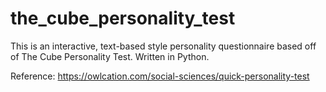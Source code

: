 # the_cube_personality_test
This is an interactive, text-based style personality questionnaire based off of The Cube Personality Test. Written in Python.

Reference:
https://owlcation.com/social-sciences/quick-personality-test
